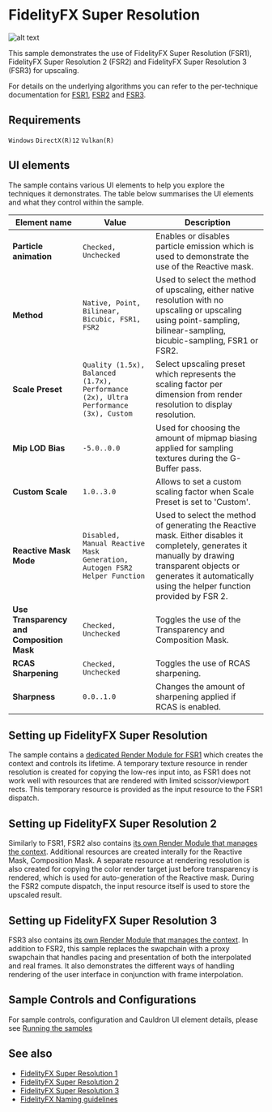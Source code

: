 <!-- @page page_samples_super-resolution FidelityFX Super Resolution -->

<h1>FidelityFX Super Resolution</h1>

![alt text](media/super-resolution/fsr-sample_resized.jpg "A screenshot of the FSR sample.")

This sample demonstrates the use of FidelityFX Super Resolution (FSR1), FidelityFX Super Resolution 2 (FSR2) and FidelityFX Super Resolution 3 (FSR3) for upscaling.

For details on the underlying algorithms you can refer to the per-technique documentation for [FSR1](../techniques/super-resolution-spatial.md), [FSR2](../techniques/super-resolution-temporal.md) and [FSR3](../techniques/super-resolution-interpolation.md).

<h2>Requirements</h2>

`Windows` `DirectX(R)12` `Vulkan(R)`

<h2>UI elements</h2>

The sample contains various UI elements to help you explore the techniques it demonstrates. The table below summarises the UI elements and what they control within the sample.

| Element name | Value | Description |
| -------------|-------|-------------|
| **Particle animation** | `Checked, Unchecked` | Enables or disables particle emission which is used to demonstrate the use of the Reactive mask. |
| **Method** | `Native, Point, Bilinear, Bicubic, FSR1, FSR2` | Used to select the method of upscaling, either native resolution with no upscaling or upscaling using point-sampling, bilinear-sampling, bicubic-sampling, FSR1 or FSR2. |
| **Scale Preset** | `Quality (1.5x), Balanced (1.7x), Performance (2x), Ultra Performance (3x), Custom` | Select upscaling preset which represents the scaling factor per dimension from render resolution to display resolution. |
| **Mip LOD Bias** | `-5.0..0.0` | Used for choosing the amount of mipmap biasing applied for sampling textures during the G-Buffer pass.  |
| **Custom Scale** | `1.0..3.0` | Allows to set a custom scaling factor when Scale Preset is set to 'Custom'. |
| **Reactive Mask Mode** | `Disabled, Manual Reactive Mask Generation, Autogen FSR2 Helper Function` | Used to select the method of generating the Reactive mask. Either disables it completely, generates it manually by drawing transparent objects or generates it automatically using the helper function provided by FSR 2. |
| **Use Transparency and Composition Mask** | `Checked, Unchecked` | Toggles the use of the Transparency and Composition Mask. |
| **RCAS Sharpening** | `Checked, Unchecked` | Toggles the use of RCAS sharpening. |
| **Sharpness** | `0.0..1.0` | Changes the amount of sharpening applied if RCAS is enabled. |

<h2>Setting up FidelityFX Super Resolution</h2>

The sample contains a [dedicated Render Module for FSR1](../../samples/fsr/fsr2rendermodule.h) which creates the context and controls its lifetime. A temporary texture resource in render resolution is created for copying the low-res input into, as FSR1 does not work well with resources that are rendered with limited scissor/viewport rects. This temporary resource is provided as the input resource to the FSR1 dispatch.  

<h2>Setting up FidelityFX Super Resolution 2</h2>

Similarly to FSR1, FSR2 also contains [its own Render Module that manages the context](../../samples/fsr/fsr2rendermodule.h). Additional resources are created interally for the Reactive Mask, Composition Mask. A separate resource at rendering resolution is also created for copying the color render target just before transparency is rendered, which is used for auto-generation of the Reactive mask. During the FSR2 compute dispatch, the input resource itself is used to store the upscaled result.   

<h2>Setting up FidelityFX Super Resolution 3</h2>

FSR3 also contains [its own Render Module that manages the context](../../samples/fsr/fsr3rendermodule.h). In addition to FSR2, this sample replaces the swapchain with a proxy swapchain that handles pacing and presentation of both the interpolated and real frames. It also demonstrates the different ways of handling rendering of the user interface in conjunction with frame interpolation.

<h2>Sample Controls and Configurations</h2>

For sample controls, configuration and Cauldron UI element details, please see [Running the samples](../getting-started/running-samples.md)

<h2>See also</h2>

- [FidelityFX Super Resolution 1](../techniques/super-resolution-spatial.md)
- [FidelityFX Super Resolution 2](../techniques/super-resolution-temporal.md)
- [FidelityFX Super Resolution 3](../techniques/super-resolution-interpolation.md)
- [FidelityFX Naming guidelines](../getting-started/naming-guidelines.md)